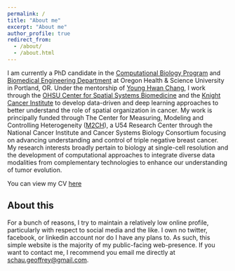 ```yaml
---
permalink: /
title: "About me"
excerpt: "About me"
author_profile: true
redirect_from: 
  - /about/
  - /about.html
---
```


I am currently a PhD candidate in the [Computational Biology Program](https://www.ohsu.edu/school-of-medicine/computational-biology) and [Biomedical Engineering Department](https://www.ohsu.edu/school-of-medicine/biomedical-engineering/about) at Oregon Health & Science University in Portland, OR. Under the mentorship of [Young Hwan Chang](https://sites.google.com/site/yhchangucb/home), I work through the [OHSU Center for Spatial Systems Biomedicine](https://www.ohsu.edu/spatial-systems-biomedicine-center) and the [Knight Cancer Institute](https://www.ohsu.edu/knight-cancer-institute) to develop data-driven and deep learning approaches to better understand the role of spatial organization in cancer. 
My work is principally funded through The Center for Measuring, Modeling and Controlling Heterogeneity ([M2CH](https://www.ohsu.edu/spatial-systems-biomedicine-center/measuring-modeling-and-controlling-heterogeneity-center-cancer)), a U54 Research Center through the National Cancer Institute and Cancer Systems Biology Consortium focusing on advancing understanding and control of triple negative breast cancer.  
My research interests broadly pertain to biology at single-cell resolution and the development of computational approaches to integrate diverse data modalities from complementary technologies to enhance our understanding of tumor evolution.

You can view my CV [here](/files/schau_cv.pdf)

About this
-----
For a bunch of reasons, I try to maintain a relatively low online profile, particularly with respect to social media and the like. I own no twitter, facebook, or linkedin account nor do I have any plans to. As such, this simple website is the majority of my public-facing web-presence. 
If you want to contact me, I recommend you email me directly at schau.geoffrey@gmail.com.
